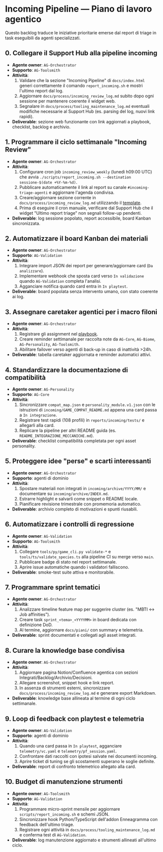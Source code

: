 # Incoming Pipeline — Piano di lavoro agentico

Questo backlog traduce le iniziative prioritarie emerse dal report di triage in task eseguibili da agenti specializzati.

## 0. Collegare il Support Hub alla pipeline incoming
- **Agente owner**: `AG-Orchestrator`
- **Supporto**: `AG-Toolsmith`
- **Attività**:
  1. Validare che la sezione "Incoming Pipeline" di `docs/index.html` generi correttamente il comando `report_incoming.sh` e mostri l'ultimo report dal log.
  2. Aggiornare `docs/process/incoming_review_log.md` subito dopo ogni sessione per mantenere coerente il widget web.
  3. Segnalare in `docs/process/tooling_maintenance_log.md` eventuali modifiche necessarie al Support Hub (es. parsing del log, nuovi link rapidi).
- **Deliverable**: sezione web funzionante con link aggiornati a playbook, checklist, backlog e archivio.

## 1. Programmare il ciclo settimanale "Incoming Review"
- **Agente owner**: `AG-Orchestrator`
- **Attività**:
  1. Configurare cron job `incoming_review_weekly` (lunedì h09:00 UTC) che avvia `./scripts/report_incoming.sh --destination sessione-$(date +%Y-%m-%d)`.
  2. Pubblicare automaticamente il link al report su canale `#incoming-triage-agenti` e aggiornare l'agenda condivisa.
  3. Creare/aggiornare sezione corrente in `docs/process/incoming_review_log.md` utilizzando il [template](../templates/incoming_triage_meeting.md).
  4. Prima di eseguire il cron manuale, verificare dal Support Hub che il widget "Ultimo report triage" non segnali follow-up pendenti.
- **Deliverable**: log sessione popolato, report accessibile, board Kanban sincronizzata.

## 2. Automatizzare il board Kanban dei materiali
- **Agente owner**: `AG-Orchestrator`
- **Supporto**: `AG-Validation`
- **Attività**:
  1. Integrare import JSON dei report per generare/aggiornare card (`Da analizzare`).
  2. Implementare webhook che sposta card verso `In validazione` quando `AG-Validation` completa l'analisi.
  3. Agganciare notifica quando card entra in `In playtest`.
- **Deliverable**: board popolata senza intervento umano, con stato coerente ai log.

## 3. Assegnare caretaker agentici per i macro filoni
- **Agente owner**: `AG-Orchestrator`
- **Attività**:
  1. Registrare gli assignment nel [playbook](incoming_triage_pipeline.md#4-ruoli-caretaker-agentici).
  2. Creare reminder settimanale per raccolta note da `AG-Core`, `AG-Biome`, `AG-Personality`, `AG-Toolsmith`.
  3. Abilitare failover verso agenti di back-up in caso di inattività >24h.
- **Deliverable**: tabella caretaker aggiornata e reminder automatici attivi.

## 4. Standardizzare la documentazione di compatibilità
- **Agente owner**: `AG-Personality`
- **Supporto**: `AG-Core`
- **Attività**:
  1. Sincronizzare `compat_map.json` e `personality_module.v1.json` con le istruzioni di `incoming/GAME_COMPAT_README.md` appena una card passa a `In integrazione`.
  2. Registrare test rapidi (108 profili) in `reports/incoming/tests/` e allegarli alla card.
  3. Replicare la pipeline per altri README guida (es. `README_INTEGRAZIONE_MECCANICHE.md`).
- **Deliverable**: checklist compatibilità completata per ogni asset personality.

## 5. Proteggere idee "perse" e scarti interessanti
- **Agente owner**: `AG-Orchestrator`
- **Supporto**: agenti di dominio
- **Attività**:
  1. Spostare materiali non integrati in `incoming/archive/YYYY/MM/` e documentare su `incoming/archive/INDEX.md`.
  2. Estrarre highlight e salvarli come snippet o README locale.
  3. Pianificare revisione trimestrale con promemoria automatico.
- **Deliverable**: archivio completo di motivazioni e spunti riusabili.

## 6. Automatizzare i controlli di regressione
- **Agente owner**: `AG-Validation`
- **Supporto**: `AG-Toolsmith`
- **Attività**:
  1. Collegare `tools/py/game_cli.py validate-*` e `tools/ts/validate_species.ts` alla pipeline CI su merge verso `main`.
  2. Pubblicare badge di stato nel report settimanale.
  3. Aprire issue automatiche quando i validatori falliscono.
- **Deliverable**: smoke-test suite attiva e monitorabile.

## 7. Programmare sprint tematici
- **Agente owner**: `AG-Orchestrator`
- **Attività**:
  1. Analizzare timeline feature map per suggerire cluster (es. "MBTI ↔ Job affinities").
  2. Creare task `sprint_<tema>_<YYYYMM>` in board dedicata con definizione DoD.
  3. Al termine, aggiornare `docs/piani/` con summary e telemetria.
- **Deliverable**: sprint documentati e collegati agli asset integrati.

## 8. Curare la knowledge base condivisa
- **Agente owner**: `AG-Orchestrator`
- **Attività**:
  1. Aggiornare pagina Notion/Confluence agentica con sezioni Integrati/Backlog/Archivio/Decisioni.
  2. Allegare screenshot, snippet hook e link report.
  3. In assenza di strumenti esterni, sincronizzare `docs/process/incoming_review_log.md` e generare export Markdown.
- **Deliverable**: knowledge base allineata al termine di ogni ciclo settimanale.

## 9. Loop di feedback con playtest e telemetria
- **Agente owner**: `AG-Validation`
- **Supporto**: agenti di dominio
- **Attività**:
  1. Quando una card passa in `In playtest`, agganciare `telemetry/vc.yaml` e `telemetry/pf_session.yaml`.
  2. Confrontare dati raccolti con ipotesi salvate nei documenti incoming.
  3. Aprire ticket di tuning se gli scostamenti superano le soglie definite.
- **Deliverable**: report di confronto telemetrico allegato alla card.

## 10. Budget di manutenzione strumenti
- **Agente owner**: `AG-Toolsmith`
- **Supporto**: `AG-Validation`
- **Attività**:
  1. Programmare micro-sprint mensile per aggiornare `scripts/report_incoming.sh` e schemi JSON.
  2. Sincronizzare hook Python/TypeScript dell'addon Enneagramma con feedback dell'ultimo triage.
  3. Registrare ogni attività in `docs/process/tooling_maintenance_log.md` e conferma test di `AG-Validation`.
- **Deliverable**: log manutenzione aggiornato e strumenti allineati all'ultimo ciclo.
